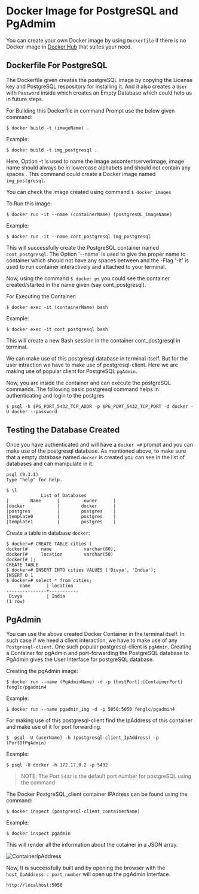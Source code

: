 # Docker Image for PostgreSQL and PgAdmim

You can create your own Docker image by using `Dockerfile` if there is no Docker image in [Docker Hub](https://hub.docker.com/) that suites your need.

## Dockerfile For PostgreSQL

The Dockerfile given creates the postgreSQL image by copying the License key and PostgreSQL respository for installing it. And it also creates a `User` with `Password` inside which creates an Empty Database which could help us in future steps.

For Building this Dockerfile in command Prompt use the below given command:

```
$ docker build -t (imageName) .
```
Example:
```
$ docker build -t img_postgresql .
```

Here, Option -t is used to name the image ascontentserverimage, image name should always be in lowercase alphabets and should not contain any spaces . This command could create a Docker image named `img_postgresql`.

You can check the image created using command 
    `$ docker images`

To Run this image:

```
$ docker run -it --name (containerName) (postgresQL_imageName)
```
Example:
```
$ docker run -it --name cont_postgresql img_postgresql
```

This will successfully create the PostgreSQL container named `cont_postgresql`. The Option '--name' is used to give the proper name to container which should not have any spaces between and the -Flag '-it' is used to  run container interactively and attached to your terminal.

Now, using the command `$ docker ps` you could see the container created/started in the name given (say cont_postgresql).

For Executing the Container:
```
$ docker exec -it (containerName) bash
```
Example:
```
$ docker exec -it cont_postgresql bash
```

This will create a new Bash session in the container cont_postgresql in terminal.

We can make use of this postgresql database in terminal itself. But for the user intraction we have to make use of postgresql-client. Here we are making use of popular client for PostgreSQL `pgAdmin`.

Now, you are inside the container and can execute the postgreSQL commands. The following basic postgresql command helps in authenticating and login to the postgres 

```
$ psql -h $PG_PORT_5432_TCP_ADDR -p $PG_PORT_5432_TCP_PORT -d docker -U docker --password
```

## Testing the Database Created

Once you have authenticated and will have a `docker =#` prompt and you can make use of the postgresql database. As mentioned above, to make sure that a empty database named `docker` is created you can see in the list of databases and can manipulate in it.

```
psql (9.3.1)
Type "help" for help.

$ \l
             List of Databases
|        Name      |         owner      |
|docker            |        docker      |
|postgres          |        postgres    |
|template0         |        postgres    |
|template1         |        postgres    |
```
Create a table in database `docker`:
```
$ docker=# CREATE TABLE cities (
docker(#     name            varchar(80),
docker(#     location        varchar(50)
docker(# );
CREATE TABLE
$ docker=# INSERT INTO cities VALUES ('Divya', 'India');
INSERT 0 1
$ docker=# select * from cities;
     name      | location
---------------+-----------
 Divya         | India
(1 row)
```

## PgAdmin
You can use the above created Docker Container in the terminal itself. In such case if we need a client interaction, we have to make use of any `Postgresql-client`. One such popular postgresql-client is `pgAdmin`. Creating a Container for pgAdmin and port-forwarding the PostgreSQL database to PgAdmin gives the User Interface for postgreSQL database.

Creating the pgAdmin image:
```
$ docker run --name (PgAdminName) -d -p (hostPort):(ContainerPort) fenglc/pgadmin4
```
Example:
```
$ docker run --name pgadmin_img -d -p 5050:5050 fenglc/pgadmin4
```

For making use of this postgresql-client find the IpAddress of this container and make use of it for port forwarding.

```
$  psql -U (userName) -h (postgresql-client_IpAddress) -p (PortOfPgAdmin)
```

Example:
```
$ psql -U docker -h 172.17.0.2 -p 5432
```

> NOTE: The Port `5432` is the default port number for postgreSQL using the command

The Docker PostgreSQL_client container IPAdress can be found using the command:
```
$ docker inspect (postgresql-client_containerName)
```

Example:
```
$ docker inspect pgadmin
```

This will render all the information about the cotainer in a JSON array.

![ContainerIpAddress](https://github.com/Dpurnima/myRepo/blob/master/containerIpAddress.PNG)

Now, It is successfully built and by opening the browser with the `host_IpAddress : port_number` will open up the pgAdmin Interface.

```
http://localhost:5050
```

